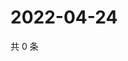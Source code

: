 # 2022-04-24

共 0 条

<!-- BEGIN WEIBO -->
<!-- 最后更新时间 Sun Apr 24 2022 15:01:05 GMT+0800 (China Standard Time) -->

<!-- END WEIBO -->
